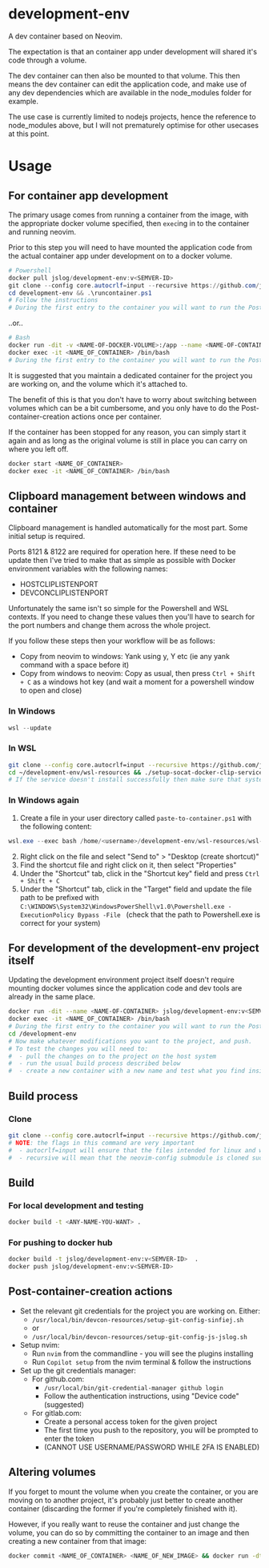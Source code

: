 # development-env

A dev container based on Neovim.

The expectation is that an container app under development will shared it's code through a volume.

The dev container can then also be mounted to that volume. This then means the dev container can edit the application code, and make use of any dev dependencies which are available in the node_modules folder for example.

The use case is currently limited to nodejs projects, hence the reference to node_modules above, but I will not prematurely optimise for other usecases at this point.

# Usage

## For container app development

The primary usage comes from running a container from the image, with the appropriate docker volume specified, then `exec`ing in to the container and running neovim.

Prior to this step you will need to have mounted the application code from the actual container app under development on to a docker volume.

```powershell
# Powershell
docker pull jslog/development-env:v<SEMVER-ID>
git clone --config core.autocrlf=input --recursive https://github.com/js-jslog/development-env.git
cd development-env && .\runcontainer.ps1
# Follow the instructions
# During the first entry to the container you will want to run the Post-container-creation actions described below
```

..or..

```bash
# Bash
docker run -dit -v <NAME-OF-DOCKER-VOLUME>:/app --name <NAME-OF-CONTAINER> jslog/development-env:v<SEMVER-ID>
docker exec -it <NAME_OF_CONTAINER> /bin/bash
# During the first entry to the container you will want to run the Post-container-creation actions described below
```
It is suggested that you maintain a dedicated container for the project you are working on, and the volume which it's attached to.

The benefit of this is that you don't have to worry about switching between volumes which can be a bit cumbersome, and you only have to do the Post-container-creation actions once per container.

If the container has been stopped for any reason, you can simply start it again and as long as the original volume is still in place you can carry on where you left off.

```bash
docker start <NAME_OF_CONTAINER>
docker exec -it <NAME_OF_CONTAINER> /bin/bash
```

## Clipboard management between windows and container

Clipboard management is handled automatically for the most part. Some initial setup is required.

Ports 8121 & 8122 are required for operation here. If these need to be update then I've tried to make that as simple as possible with Docker environment variables with the following names:

- HOSTCLIPLISTENPORT
- DEVCONCLIPLISTENPORT

Unfortunately the same isn't so simple for the Powershell and WSL contexts. If you need to change these values then you'll have to search for the port numbers and change them across the whole project.

If you follow these steps then your workflow will be as follows:

- Copy from neovim to windows: Yank using <space>y, <space>Y etc (ie any yank command with a space before it)
- Copy from windows to neovim: Copy as usual, then press `Ctrl + Shift + C` as a windows hot key (and wait a moment for a powershell window to open and close)

### In Windows

```powershell
wsl --update
```

### In WSL

```bash
git clone --config core.autocrlf=input --recursive https://github.com/js-jslog/development-env.git ~/development-env
cd ~/development-env/wsl-resources && ./setup-socat-docker-clip-service.sh
# If the service doesn't install successfully then make sure that systemd is enabled in your wsl
```

### In Windows again

1. Create a file in your user directory called `paste-to-container.ps1` with the following content:

```powershell
wsl.exe --exec bash /home/<username>/development-env/wsl-resources/wsl-clip-emitter.sh # Replace <username> with your username
```

2. Right click on the file and select "Send to" > "Desktop (create shortcut)"
3. Find the shortcut file and right click on it, then select "Properties"
4. Under the "Shortcut" tab, click in the "Shortcut key" field and press `Ctrl + Shift + C`
5. Under the "Shortcut" tab, click in the "Target" field and update the file path to be prefixed with `C:\WINDOWS\System32\WindowsPowerShell\v1.0\Powershell.exe -ExecutionPolicy Bypass -File ` (check that the path to Powershell.exe is correct for your system)

## For development of the development-env project itself

Updating the development environment project itself doesn't require mounting docker volumes since the application code and dev tools are already in the same place.

```bash
docker run -dit --name <NAME-OF-CONTAINER> jslog/development-env:v<SEMVER-ID>
docker exec -it <NAME_OF_CONTAINER> /bin/bash
# During the first entry to the container you will want to run the Post-container-creation actions described below
cd /development-env
# Now make whatever modifications you want to the project, and push.
# To test the changes you will need to:
#  - pull the changes on to the project on the host system
#  - run the usual build process described below
#  - create a new container with a new name and test what you find inside
```

## Build process

### Clone

```bash
git clone --config core.autocrlf=input --recursive https://github.com/js-jslog/development-env.git
# NOTE: the flags in this command are very important
#  - autocrlf=input will ensure that the files intended for linux and windows contexts will have their intended line endings before being run / copied in to the container. We don't want linux files being cloned on to a Windows machine, having their line endings updated and then being copied as is in to the linux Docker image.
#  - recursive will mean that the neovim-config submodule is cloned successfully
```

## Build

### For local development and testing

```bash
docker build -t <ANY-NAME-YOU-WANT> .
```

### For pushing to docker hub

```bash
docker build -t jslog/development-env:v<SEMVER-ID>  .
docker push jslog/development-env:v<SEMVER-ID>
```

## Post-container-creation actions

- Set the relevant git credentials for the project you are working on. Either:
  - `/usr/local/bin/devcon-resources/setup-git-config-sinfiej.sh`
  - or
  - `/usr/local/bin/devcon-resources/setup-git-config-js-jslog.sh`
- Setup nvim:
  - Run `nvim` from the commandline - you will see the plugins installing
  - Run `Copilot setup` from the nvim terminal & follow the instructions
- Set up the git credentials manager:
  - For github.com:
    - `/usr/local/bin/git-credential-manager github login`
    - Follow the authentication instructions, using "Device code" (suggested)
  - For gitlab.com:
    - Create a personal access token for the given project
    - The first time you push to the repository, you will be prompted to enter the token
    - (CANNOT USE USERNAME/PASSWORD WHILE 2FA IS ENABLED)

## Altering volumes

If you forget to mount the volume when you create the container, or you are moving on to another project, it's probably just better to create another container (discarding the former if you're completely finished with it).

However, if you really want to reuse the container and just change the volume, you can do so by committing the container to an image and then creating a new container from that image:

```bash
docker commit <NAME_OF_CONTAINER> <NAME_OF_NEW_IMAGE> && docker run -dti -v <NAME_OF_DOCKER_VOLUME>:<WORKDIR_OF_THE_CONTAINER> --name <NAME_OF_NEW_CONTAINER> <NAME_OF_NEW_IMAGE>"
```

